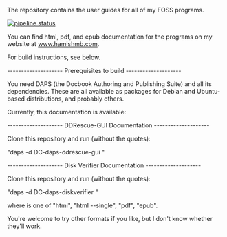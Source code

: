 The repository contains the user guides for all of my FOSS programs.

[![pipeline status](https://gitlab.com/hamishmb/docs/badges/master/pipeline.svg)](https://gitlab.com/hamishmb/docs/-/commits/master) 

You can find html, pdf, and epub documentation for the programs on my website at www.hamishmb.com.

For build instructions, see below.

-------------------- Prerequisites to build --------------------

You need DAPS (the Docbook Authoring and Publishing Suite) and all its dependencies. These are all available as packages for Debian and Ubuntu-based distributions, and probably others.

Currently, this documentation is available:

-------------------- DDRescue-GUI Documentation --------------------

Clone this repository and run (without the quotes):

"daps -d DC-daps-ddrescue-gui <format>"

-------------------- Disk Verifier Documentation --------------------

Clone this repository and run (without the quotes):

"daps -d DC-daps-diskverifier <format>"

where <format> is one of "html", "html --single", "pdf", "epub".

You're welcome to try other formats if you like, but I don't know whether they'll work. 
